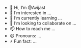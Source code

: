 - 👋 Hi, I’m @Avijast
- 👀 I’m interested in ...
- 🌱 I’m currently learning ...
- 💞️ I’m looking to collaborate on ...
- 📫 How to reach me ...
- 😄 Pronouns: ...
- ⚡ Fun fact: ...

<!---
Avijast/Avijast is a ✨ special ✨ repository because its `README.md` (this file) appears on your GitHub profile.
You can click the Preview link to take a look at your changes.
--->
